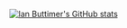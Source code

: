 <!--
**ibuttimer/ibuttimer** is a ✨ _special_ ✨ repository because its `README.md` (this file) appears on your GitHub profile.

Here are some ideas to get you started:

- 🔭 I’m currently working on ...
- 🌱 I’m currently learning ...
- 👯 I’m looking to collaborate on ...
- 🤔 I’m looking for help with ...
- 💬 Ask me about ...
- 📫 How to reach me: ...
- 😄 Pronouns: ...
- ⚡ Fun fact: ...
-->

[![Ian Buttimer's GitHub stats](https://github-readme-stats.vercel.app/api?username=ibuttimer&show_icons=true&theme=dracula)](https://github.com/anuraghazra/github-readme-stats)
